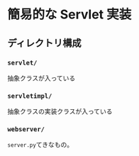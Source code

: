 # 簡易的な Servlet 実装

## ディレクトリ構成

### `servlet/`

抽象クラスが入っている

### `servletimpl/`

抽象クラスの実装クラスが入っている

### `webserver/`

`server.py`てきなもの。
